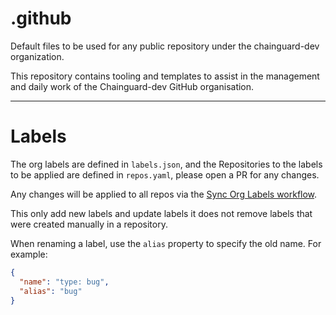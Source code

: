 # .github
Default files to be used for any public repository under the chainguard-dev organization.

This repository contains tooling and templates to assist in the management and daily work of the Chainguard-dev GitHub organisation.

---

# Labels

The org labels are defined in `labels.json`, and the Repositories to the labels to be
applied are defined in `repos.yaml`, please open a PR for any changes.

Any changes will be applied to all repos via the [Sync Org Labels workflow](https://github.com/chainguard-dev/.github/workflows/sync-org-labels.yml).

This only add new labels and update labels it does not remove labels that were created manually in a repository.

When renaming a label, use the `alias` property to specify the old name. For example:

```json
{
  "name": "type: bug",
  "alias": "bug"
}
```
